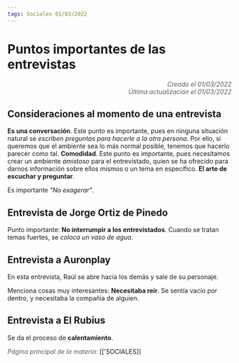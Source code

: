 ```yaml
---
tags: Sociales 01/03/2022
---
```


# Puntos importantes de las entrevistas
<div style="text-align: right; opacity: 0.7; font-style: italic;">Creado el 01/03/2022</div>
<div style="text-align: right; opacity: 0.7; font-style: italic;">Última actualización el 01/03/2022</div>

## Consideraciones al momento de una entrevista

**Es una conversación**. Este punto es importante, pues en ninguna situación natural se *escriben preguntas para hacerle a la otra persona*. Por ello, si queremos que el ambiente sea lo más normal posible, tenemos que hacerlo parecer como tal.
**Comodidad**. Este punto es importante, pues necesitamos crear un ambiente *amistoso* para el entrevistado, quien se ha ofrecido para darnos información sobre ellos mismos o un tema en específico.
**El arte de escuchar y preguntar**. 

Es importante *"No exagerar"*.


## Entrevista de Jorge Ortiz de Pinedo

Punto importante: **No interrumpir a los entrevistados**.
Cuando se tratan temas fuertes, se *coloca un vaso de agua*.

## Entrevista a Auronplay

En esta entrevista, Raúl se abre hacia los demás y sale de su personaje.

Menciona cosas muy interesantes: **Necesitaba reír**. Se sentía vacío por dentro, y necesitaba la compañía de alguien.

## Entrevista a El Rubius

Se da el proceso de **calentamiento**.

<span style="opacity: 0.7; font-style: italic;">Página principal de la materia:</span> [['SOCIALES]]